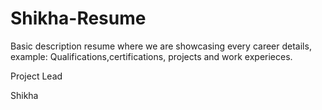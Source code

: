 # Shikha-Resume
Basic description resume where we are showcasing every career details, example: Qualifications,certifications, projects and work experieces.

Project Lead

Shikha
